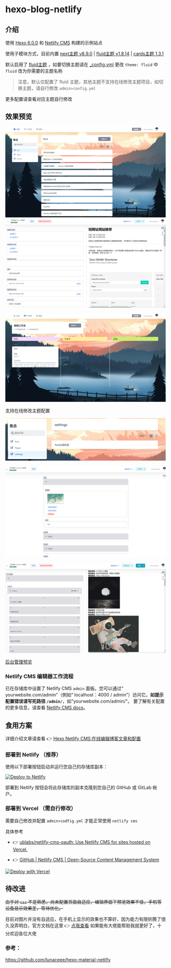 # hexo-blog-netlify

## 介绍

使用 [Hexo 6.0.0](https://hexo.io/) 和 [Netlify CMS](https://github.com/netlify/netlify-cms) 构建的示例站点

使用子模块方式，目前内置 [next主题 v8.9.0](https://github.com/next-theme/hexo-theme-next) | [fluid主题 v1.8.14](https://github.com/fluid-dev/hexo-theme-fluid) | [cards主题 1.3.1](https://github.com/ChrAlpha/hexo-theme-cards)

默认启用了 [fluid主题](https://github.com/next-theme/hexo-theme-next) ，如要切换主题请在 [_config.yml](https://github.com/leicancun/hexo-netlify/blob/main/_config.yml) 更改 `theme: fluid` 中 `fluid` 改为你需要的主题名称

> 注意，默认仅配置了 fluid 主题，其他主题不支持在线修改主题项目，如切换主题，请自行修改 `admin>config.yml`

更多配置请查看对应主题自行修改

## 效果预览

![image-20210420211303684](source/images/image-20210420211303684.png)
![image-20210418222435713](source/images/image-20210418222435713.png)

![image-20210420212403763](source/images/image-20210420212403763.png)

支持在线修改主题配置

![image-20210420213142628](source/images/image-20210420213142628.png)

![image-20210420214308165](source/images/image-20210420214308165.png)

![image-20210418223337304](source/images/image-20210418223337304.png)

[后台管理预览](https://qwqmiao.cf/admin/)

### Netlify CMS 编辑器工作流程

已在存储库中设置了 Netlify CMS `admin` 面板。您可以通过“ yourwebsite.com/admin”（例如“ localhost：4000 / admin”）访问它。**如提示配置错误请写死路径 `/admin/`**，如"yourwebsite.com/admin/"。
要了解有关配置的更多信息，请查看 [Netlify CMS docs](https://www.netlifycms.org/docs/intro/)。

## 食用方案

详细介绍文章请查看 👉 [Hexo Netlify CMS:在线编辑博客文章和配置](https://www.myql.xyz/post/e00ab0f6/)

### 部署到 Netlify （推荐）

使用以下部署按钮启动并运行您自己的存储库副本：

[![Deploy to Netlify](https://www.netlify.com/img/deploy/button.svg)](https://app.netlify.com/start/deploy?repository=https://github.com/leicancun/hexo-blog-netlify&stack=cms)

部署到 Netlify 按钮会将此存储库的副本克隆到您自己的 GitHub 或 GitLab 帐户。

### 部署到 Vercel （需自行修改）

需要自己修改并配置 `admin>codfig.yml` 才能正常使用 `netlify cms`

具体参考 

* 👉 [ublabs/netlify-cms-oauth: Use Netlify CMS for sites hosted on Vercel.](https://github.com/ublabs/netlify-cms-oauth)

* 👉 [GitHub | Netlify CMS | Open-Source Content Management System](https://www.netlifycms.org/docs/github-backend/)

[![Deploy with Vercel](https://vercel.com/button)](https://vercel.com/import/project?template=https://github.com/leicancun/hexo-blog-netlify.git)

## 待改进

~~由于对 `css` 不是熟悉，尚未配置页面自适应，编辑界面下预览效果不佳，手机等设备显示效果差，等待优化。~~

目前对图片并没有自适应，在手机上显示的效果也不算好，因为能力有限折腾了很久没弄明白，官方文档在这里 👉 [点我查看](https://www.netlifycms.org/docs/customization/)
如果能有大佬能帮助我就更好了，十分欢迎各位大佬

### 参考：

https://github.com/lunaceee/hexo-material-netlify
